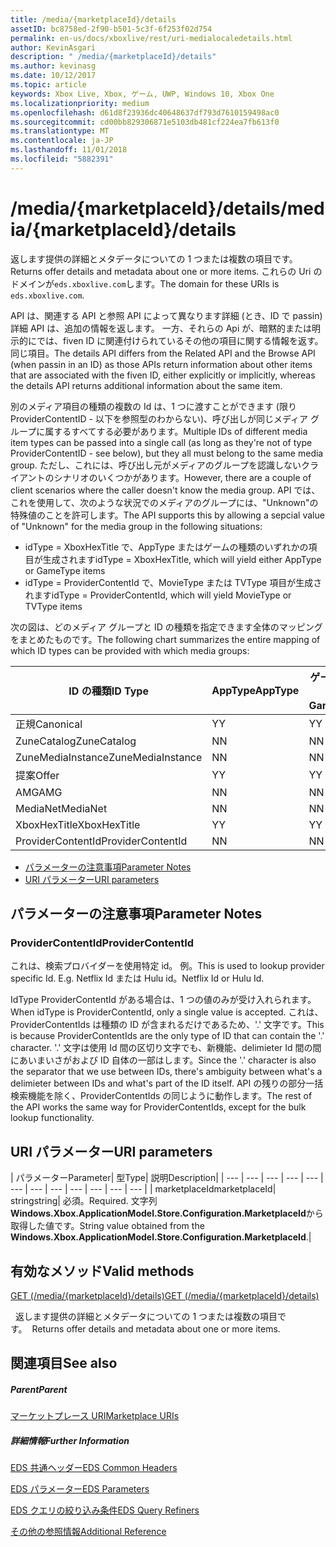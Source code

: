 ```yaml
---
title: /media/{marketplaceId}/details
assetID: bc8758ed-2f90-b501-5c3f-6f253f02d754
permalink: en-us/docs/xboxlive/rest/uri-medialocaledetails.html
author: KevinAsgari
description: " /media/{marketplaceId}/details"
ms.author: kevinasg
ms.date: 10/12/2017
ms.topic: article
keywords: Xbox Live, Xbox, ゲーム, UWP, Windows 10, Xbox One
ms.localizationpriority: medium
ms.openlocfilehash: d61d8f23936dc40648637df793d7610159498ac0
ms.sourcegitcommit: cd00bb829306871e5103db481cf224ea7fb613f0
ms.translationtype: MT
ms.contentlocale: ja-JP
ms.lasthandoff: 11/01/2018
ms.locfileid: "5882391"
---
```

# <a name="mediamarketplaceiddetails"></a><span data-ttu-id="a60df-104">/media/{marketplaceId}/details</span><span class="sxs-lookup"><span data-stu-id="a60df-104">/media/{marketplaceId}/details</span></span>
<span data-ttu-id="a60df-105">返します提供の詳細とメタデータについての 1 つまたは複数の項目です。</span><span class="sxs-lookup"><span data-stu-id="a60df-105">Returns offer details and metadata about one or more items.</span></span> <span data-ttu-id="a60df-106">これらの Uri のドメインが`eds.xboxlive.com`します。</span><span class="sxs-lookup"><span data-stu-id="a60df-106">The domain for these URIs is `eds.xboxlive.com`.</span></span>
 
<span data-ttu-id="a60df-107">API は、関連する API と参照 API によって異なります詳細 (とき、ID で passin) 詳細 API は、追加の情報を返します。 一方、それらの Api が、暗黙的または明示的にでは、fiven ID に関連付けられているその他の項目に関する情報を返す。同じ項目。</span><span class="sxs-lookup"><span data-stu-id="a60df-107">The details API differs from the Related API and the Browse API (when passin in an ID) as those APIs return information about other items that are associated with the fiven ID, either explicitly or implicitly, whereas the details API returns additional information about the same item.</span></span>
 
<span data-ttu-id="a60df-108">別のメディア項目の種類の複数の Id は、1 つに渡すことができます (限り ProviderContentID - 以下を参照型のわからない)、呼び出しが同じメディア グループに属するすべてする必要があります。</span><span class="sxs-lookup"><span data-stu-id="a60df-108">Multiple IDs of different media item types can be passed into a single call (as long as they're not of type ProviderContentID - see below), but they all must belong to the same media group.</span></span> <span data-ttu-id="a60df-109">ただし、これには、呼び出し元がメディアのグループを認識しないクライアントのシナリオのいくつかがあります。</span><span class="sxs-lookup"><span data-stu-id="a60df-109">However, there are a couple of client scenarios where the caller doesn't know the media group.</span></span> <span data-ttu-id="a60df-110">API では、これを使用して、次のような状況でのメディアのグループには、"Unknown"の特殊値のことを許可します。</span><span class="sxs-lookup"><span data-stu-id="a60df-110">The API supports this by allowing a sepcial value of "Unknown" for the media group in the following situations:</span></span>
 
   * <span data-ttu-id="a60df-111">idType = XboxHexTitle で、AppType またはゲームの種類のいずれかの項目が生成されます</span><span class="sxs-lookup"><span data-stu-id="a60df-111">idType = XboxHexTitle, which will yield either AppType or GameType items</span></span>
   * <span data-ttu-id="a60df-112">idType = ProviderContentId で、MovieType または TVType 項目が生成されます</span><span class="sxs-lookup"><span data-stu-id="a60df-112">idType = ProviderContentId, which will yield MovieType or TVType items</span></span>
  
<span data-ttu-id="a60df-113">次の図は、どのメディア グループと ID の種類を指定できます全体のマッピングをまとめたものです。</span><span class="sxs-lookup"><span data-stu-id="a60df-113">The following chart summarizes the entire mapping of which ID types can be provided with which media groups:</span></span>
 
| <span data-ttu-id="a60df-114">ID の種類</span><span class="sxs-lookup"><span data-stu-id="a60df-114">ID Type</span></span>| <span data-ttu-id="a60df-115">AppType</span><span class="sxs-lookup"><span data-stu-id="a60df-115">AppType</span></span>| <span data-ttu-id="a60df-116">ゲームの種類</span><span class="sxs-lookup"><span data-stu-id="a60df-116">GameType</span></span>| <span data-ttu-id="a60df-117">MovieType</span><span class="sxs-lookup"><span data-stu-id="a60df-117">MovieType</span></span>| <span data-ttu-id="a60df-118">MusicArtistType</span><span class="sxs-lookup"><span data-stu-id="a60df-118">MusicArtistType</span></span>| <span data-ttu-id="a60df-119">MusicType</span><span class="sxs-lookup"><span data-stu-id="a60df-119">MusicType</span></span>| <span data-ttu-id="a60df-120">TVType</span><span class="sxs-lookup"><span data-stu-id="a60df-120">TVType</span></span>| <span data-ttu-id="a60df-121">WebVideoType</span><span class="sxs-lookup"><span data-stu-id="a60df-121">WebVideoType</span></span>| <span data-ttu-id="a60df-122">Unknown</span><span class="sxs-lookup"><span data-stu-id="a60df-122">Unknown</span></span>| 
| --- | --- | --- | --- | --- | --- | --- | --- | --- | 
| <span data-ttu-id="a60df-123">正規</span><span class="sxs-lookup"><span data-stu-id="a60df-123">Canonical</span></span>| <span data-ttu-id="a60df-124">Y</span><span class="sxs-lookup"><span data-stu-id="a60df-124">Y</span></span>| <span data-ttu-id="a60df-125">Y</span><span class="sxs-lookup"><span data-stu-id="a60df-125">Y</span></span>| <span data-ttu-id="a60df-126">Y</span><span class="sxs-lookup"><span data-stu-id="a60df-126">Y</span></span>| <span data-ttu-id="a60df-127">Y</span><span class="sxs-lookup"><span data-stu-id="a60df-127">Y</span></span>| <span data-ttu-id="a60df-128">Y</span><span class="sxs-lookup"><span data-stu-id="a60df-128">Y</span></span>| <span data-ttu-id="a60df-129">Y</span><span class="sxs-lookup"><span data-stu-id="a60df-129">Y</span></span>| <span data-ttu-id="a60df-130">Y</span><span class="sxs-lookup"><span data-stu-id="a60df-130">Y</span></span>| <span data-ttu-id="a60df-131">N</span><span class="sxs-lookup"><span data-stu-id="a60df-131">N</span></span>| 
| <span data-ttu-id="a60df-132">ZuneCatalog</span><span class="sxs-lookup"><span data-stu-id="a60df-132">ZuneCatalog</span></span>| <span data-ttu-id="a60df-133">N</span><span class="sxs-lookup"><span data-stu-id="a60df-133">N</span></span>| <span data-ttu-id="a60df-134">N</span><span class="sxs-lookup"><span data-stu-id="a60df-134">N</span></span>| <span data-ttu-id="a60df-135">Y</span><span class="sxs-lookup"><span data-stu-id="a60df-135">Y</span></span>| <span data-ttu-id="a60df-136">Y</span><span class="sxs-lookup"><span data-stu-id="a60df-136">Y</span></span>| <span data-ttu-id="a60df-137">Y</span><span class="sxs-lookup"><span data-stu-id="a60df-137">Y</span></span>| <span data-ttu-id="a60df-138">Y</span><span class="sxs-lookup"><span data-stu-id="a60df-138">Y</span></span>| <span data-ttu-id="a60df-139">N</span><span class="sxs-lookup"><span data-stu-id="a60df-139">N</span></span>| <span data-ttu-id="a60df-140">N</span><span class="sxs-lookup"><span data-stu-id="a60df-140">N</span></span>| 
| <span data-ttu-id="a60df-141">ZuneMediaInstance</span><span class="sxs-lookup"><span data-stu-id="a60df-141">ZuneMediaInstance</span></span>| <span data-ttu-id="a60df-142">N</span><span class="sxs-lookup"><span data-stu-id="a60df-142">N</span></span>| <span data-ttu-id="a60df-143">N</span><span class="sxs-lookup"><span data-stu-id="a60df-143">N</span></span>| <span data-ttu-id="a60df-144">Y</span><span class="sxs-lookup"><span data-stu-id="a60df-144">Y</span></span>| <span data-ttu-id="a60df-145">N</span><span class="sxs-lookup"><span data-stu-id="a60df-145">N</span></span>| <span data-ttu-id="a60df-146">Y</span><span class="sxs-lookup"><span data-stu-id="a60df-146">Y</span></span>| <span data-ttu-id="a60df-147">Y</span><span class="sxs-lookup"><span data-stu-id="a60df-147">Y</span></span>| <span data-ttu-id="a60df-148">N</span><span class="sxs-lookup"><span data-stu-id="a60df-148">N</span></span>| <span data-ttu-id="a60df-149">N</span><span class="sxs-lookup"><span data-stu-id="a60df-149">N</span></span>| 
| <span data-ttu-id="a60df-150">提案</span><span class="sxs-lookup"><span data-stu-id="a60df-150">Offer</span></span>| <span data-ttu-id="a60df-151">Y</span><span class="sxs-lookup"><span data-stu-id="a60df-151">Y</span></span>| <span data-ttu-id="a60df-152">Y</span><span class="sxs-lookup"><span data-stu-id="a60df-152">Y</span></span>| <span data-ttu-id="a60df-153">Y</span><span class="sxs-lookup"><span data-stu-id="a60df-153">Y</span></span>| <span data-ttu-id="a60df-154">N</span><span class="sxs-lookup"><span data-stu-id="a60df-154">N</span></span>| <span data-ttu-id="a60df-155">Y</span><span class="sxs-lookup"><span data-stu-id="a60df-155">Y</span></span>| <span data-ttu-id="a60df-156">Y</span><span class="sxs-lookup"><span data-stu-id="a60df-156">Y</span></span>| <span data-ttu-id="a60df-157">N</span><span class="sxs-lookup"><span data-stu-id="a60df-157">N</span></span>| <span data-ttu-id="a60df-158">N</span><span class="sxs-lookup"><span data-stu-id="a60df-158">N</span></span>| 
| <span data-ttu-id="a60df-159">AMG</span><span class="sxs-lookup"><span data-stu-id="a60df-159">AMG</span></span>| <span data-ttu-id="a60df-160">N</span><span class="sxs-lookup"><span data-stu-id="a60df-160">N</span></span>| <span data-ttu-id="a60df-161">N</span><span class="sxs-lookup"><span data-stu-id="a60df-161">N</span></span>| <span data-ttu-id="a60df-162">N</span><span class="sxs-lookup"><span data-stu-id="a60df-162">N</span></span>| <span data-ttu-id="a60df-163">N</span><span class="sxs-lookup"><span data-stu-id="a60df-163">N</span></span>| <span data-ttu-id="a60df-164">Y</span><span class="sxs-lookup"><span data-stu-id="a60df-164">Y</span></span>| <span data-ttu-id="a60df-165">N</span><span class="sxs-lookup"><span data-stu-id="a60df-165">N</span></span>| <span data-ttu-id="a60df-166">N</span><span class="sxs-lookup"><span data-stu-id="a60df-166">N</span></span>| <span data-ttu-id="a60df-167">N</span><span class="sxs-lookup"><span data-stu-id="a60df-167">N</span></span>| 
| <span data-ttu-id="a60df-168">MediaNet</span><span class="sxs-lookup"><span data-stu-id="a60df-168">MediaNet</span></span>| <span data-ttu-id="a60df-169">N</span><span class="sxs-lookup"><span data-stu-id="a60df-169">N</span></span>| <span data-ttu-id="a60df-170">N</span><span class="sxs-lookup"><span data-stu-id="a60df-170">N</span></span>| <span data-ttu-id="a60df-171">N</span><span class="sxs-lookup"><span data-stu-id="a60df-171">N</span></span>| <span data-ttu-id="a60df-172">N</span><span class="sxs-lookup"><span data-stu-id="a60df-172">N</span></span>| <span data-ttu-id="a60df-173">Y</span><span class="sxs-lookup"><span data-stu-id="a60df-173">Y</span></span>| <span data-ttu-id="a60df-174">N</span><span class="sxs-lookup"><span data-stu-id="a60df-174">N</span></span>| <span data-ttu-id="a60df-175">N</span><span class="sxs-lookup"><span data-stu-id="a60df-175">N</span></span>| <span data-ttu-id="a60df-176">N</span><span class="sxs-lookup"><span data-stu-id="a60df-176">N</span></span>| 
| <span data-ttu-id="a60df-177">XboxHexTitle</span><span class="sxs-lookup"><span data-stu-id="a60df-177">XboxHexTitle</span></span>| <span data-ttu-id="a60df-178">Y</span><span class="sxs-lookup"><span data-stu-id="a60df-178">Y</span></span>| <span data-ttu-id="a60df-179">Y</span><span class="sxs-lookup"><span data-stu-id="a60df-179">Y</span></span>| <span data-ttu-id="a60df-180">N</span><span class="sxs-lookup"><span data-stu-id="a60df-180">N</span></span>| <span data-ttu-id="a60df-181">N</span><span class="sxs-lookup"><span data-stu-id="a60df-181">N</span></span>| <span data-ttu-id="a60df-182">N</span><span class="sxs-lookup"><span data-stu-id="a60df-182">N</span></span>| <span data-ttu-id="a60df-183">N</span><span class="sxs-lookup"><span data-stu-id="a60df-183">N</span></span>| <span data-ttu-id="a60df-184">N</span><span class="sxs-lookup"><span data-stu-id="a60df-184">N</span></span>| <span data-ttu-id="a60df-185">Y</span><span class="sxs-lookup"><span data-stu-id="a60df-185">Y</span></span>| 
| <span data-ttu-id="a60df-186">ProviderContentId</span><span class="sxs-lookup"><span data-stu-id="a60df-186">ProviderContentId</span></span>| <span data-ttu-id="a60df-187">N</span><span class="sxs-lookup"><span data-stu-id="a60df-187">N</span></span>| <span data-ttu-id="a60df-188">N</span><span class="sxs-lookup"><span data-stu-id="a60df-188">N</span></span>| <span data-ttu-id="a60df-189">Y</span><span class="sxs-lookup"><span data-stu-id="a60df-189">Y</span></span>| <span data-ttu-id="a60df-190">N</span><span class="sxs-lookup"><span data-stu-id="a60df-190">N</span></span>| <span data-ttu-id="a60df-191">N</span><span class="sxs-lookup"><span data-stu-id="a60df-191">N</span></span>| <span data-ttu-id="a60df-192">Y</span><span class="sxs-lookup"><span data-stu-id="a60df-192">Y</span></span>| <span data-ttu-id="a60df-193">N</span><span class="sxs-lookup"><span data-stu-id="a60df-193">N</span></span>| <span data-ttu-id="a60df-194">Y</span><span class="sxs-lookup"><span data-stu-id="a60df-194">Y</span></span>| 
 
  * [<span data-ttu-id="a60df-195">パラメーターの注意事項</span><span class="sxs-lookup"><span data-stu-id="a60df-195">Parameter Notes</span></span>](#ID4EEH)
  * [<span data-ttu-id="a60df-196">URI パラメーター</span><span class="sxs-lookup"><span data-stu-id="a60df-196">URI parameters</span></span>](#ID4EUH)
 
<a id="ID4EEH"></a>

 
## <a name="parameter-notes"></a><span data-ttu-id="a60df-197">パラメーターの注意事項</span><span class="sxs-lookup"><span data-stu-id="a60df-197">Parameter Notes</span></span>
 
<a id="ID4EIH"></a>

 
### <a name="providercontentid"></a><span data-ttu-id="a60df-198">ProviderContentId</span><span class="sxs-lookup"><span data-stu-id="a60df-198">ProviderContentId</span></span>
 
<span data-ttu-id="a60df-199">これは、検索プロバイダーを使用特定 id。 例。</span><span class="sxs-lookup"><span data-stu-id="a60df-199">This is used to lookup provider specific Id. E.g.</span></span> <span data-ttu-id="a60df-200">Netflix Id または Hulu id。</span><span class="sxs-lookup"><span data-stu-id="a60df-200">Netflix Id or Hulu Id.</span></span>
 
<span data-ttu-id="a60df-201">IdType ProviderContentId がある場合は、1 つの値のみが受け入れられます。</span><span class="sxs-lookup"><span data-stu-id="a60df-201">When idType is ProviderContentId, only a single value is accepted.</span></span> <span data-ttu-id="a60df-202">これは、ProviderContentIds は種類の ID が含まれるだけであるため、'.' 文字です。</span><span class="sxs-lookup"><span data-stu-id="a60df-202">This is because ProviderContentIds are the only type of ID that can contain the '.' character.</span></span> <span data-ttu-id="a60df-203">'.' 文字は使用 Id 間の区切り文字でも、新機能、delimieter Id 間の間にあいまいさがおよび ID 自体の一部はします。</span><span class="sxs-lookup"><span data-stu-id="a60df-203">Since the '.' character is also the separator that we use between IDs, there's ambiguity between what's a delimieter between IDs and what's part of the ID itself.</span></span> <span data-ttu-id="a60df-204">API の残りの部分一括検索機能を除く、ProviderContentIds の同じように動作します。</span><span class="sxs-lookup"><span data-stu-id="a60df-204">The rest of the API works the same way for ProviderContentIds, except for the bulk lookup functionality.</span></span>
   
<a id="ID4EUH"></a>

 
## <a name="uri-parameters"></a><span data-ttu-id="a60df-205">URI パラメーター</span><span class="sxs-lookup"><span data-stu-id="a60df-205">URI parameters</span></span>
 
| <span data-ttu-id="a60df-206">パラメーター</span><span class="sxs-lookup"><span data-stu-id="a60df-206">Parameter</span></span>| <span data-ttu-id="a60df-207">型</span><span class="sxs-lookup"><span data-stu-id="a60df-207">Type</span></span>| <span data-ttu-id="a60df-208">説明</span><span class="sxs-lookup"><span data-stu-id="a60df-208">Description</span></span>| 
| --- | --- | --- | --- | --- | --- | --- | --- | --- | --- | --- | --- | 
| <span data-ttu-id="a60df-209">marketplaceId</span><span class="sxs-lookup"><span data-stu-id="a60df-209">marketplaceId</span></span>| <span data-ttu-id="a60df-210">string</span><span class="sxs-lookup"><span data-stu-id="a60df-210">string</span></span>| <span data-ttu-id="a60df-211">必須。</span><span class="sxs-lookup"><span data-stu-id="a60df-211">Required.</span></span> <span data-ttu-id="a60df-212">文字列<b>Windows.Xbox.ApplicationModel.Store.Configuration.MarketplaceId</b>から取得した値です。</span><span class="sxs-lookup"><span data-stu-id="a60df-212">String value obtained from the <b>Windows.Xbox.ApplicationModel.Store.Configuration.MarketplaceId</b>.</span></span>| 
  
<a id="ID4EWAAC"></a>

 
## <a name="valid-methods"></a><span data-ttu-id="a60df-213">有効なメソッド</span><span class="sxs-lookup"><span data-stu-id="a60df-213">Valid methods</span></span>

[<span data-ttu-id="a60df-214">GET (/media/{marketplaceId}/details)</span><span class="sxs-lookup"><span data-stu-id="a60df-214">GET (/media/{marketplaceId}/details)</span></span>](uri-medialocaledetailsget.md)

<span data-ttu-id="a60df-215">&nbsp;&nbsp;返します提供の詳細とメタデータについての 1 つまたは複数の項目です。</span><span class="sxs-lookup"><span data-stu-id="a60df-215">&nbsp;&nbsp;Returns offer details and metadata about one or more items.</span></span> 
 
<a id="ID4EABAC"></a>

 
## <a name="see-also"></a><span data-ttu-id="a60df-216">関連項目</span><span class="sxs-lookup"><span data-stu-id="a60df-216">See also</span></span>
 
<a id="ID4ECBAC"></a>

 
##### <a name="parent"></a><span data-ttu-id="a60df-217">Parent</span><span class="sxs-lookup"><span data-stu-id="a60df-217">Parent</span></span> 

[<span data-ttu-id="a60df-218">マーケットプレース URI</span><span class="sxs-lookup"><span data-stu-id="a60df-218">Marketplace URIs</span></span>](atoc-reference-marketplace.md)

  
<a id="ID4EMBAC"></a>

 
##### <a name="further-information"></a><span data-ttu-id="a60df-219">詳細情報</span><span class="sxs-lookup"><span data-stu-id="a60df-219">Further Information</span></span> 

[<span data-ttu-id="a60df-220">EDS 共通ヘッダー</span><span class="sxs-lookup"><span data-stu-id="a60df-220">EDS Common Headers</span></span>](../../additional/edscommonheaders.md)

 [<span data-ttu-id="a60df-221">EDS パラメーター</span><span class="sxs-lookup"><span data-stu-id="a60df-221">EDS Parameters</span></span>](../../additional/edsparameters.md)

 [<span data-ttu-id="a60df-222">EDS クエリの絞り込み条件</span><span class="sxs-lookup"><span data-stu-id="a60df-222">EDS Query Refiners</span></span>](../../additional/edsqueryrefiners.md)

 [<span data-ttu-id="a60df-223">その他の参照情報</span><span class="sxs-lookup"><span data-stu-id="a60df-223">Additional Reference</span></span>](../../additional/atoc-xboxlivews-reference-additional.md)

   